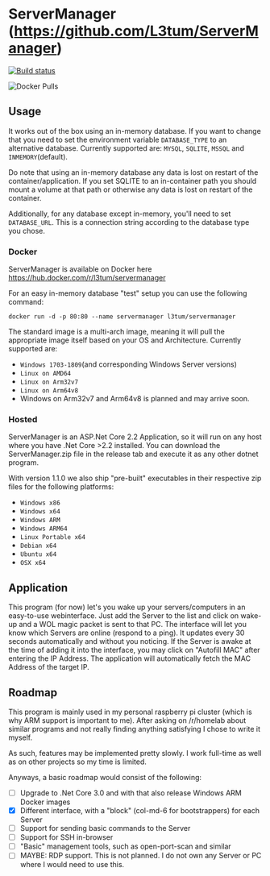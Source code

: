 # ServerManager (https://github.com/L3tum/ServerManager)

[![Build status](https://ci.appveyor.com/api/projects/status/1syxxjejsjb7h4sq/branch/master)](https://ci.appveyor.com/project/L3tum/servermanager/branch/master)

![Docker Pulls](https://img.shields.io/docker/pulls/l3tum/servermanager.svg?style=for-the-badge)

## Usage

It works out of the box using an in-memory database. 
If you want to change that you need to set the environment variable `DATABASE_TYPE` to an alternative database.
Currently supported are: `MYSQL`, `SQLITE`, `MSSQL` and `INMEMORY`(default).

Do note that using an in-memory database any data is lost on restart of the container/application. 
If you set SQLITE to an in-container path you should mount a volume at that path or otherwise any data is lost on restart of the container.

Additionally, for any database except in-memory, you'll need to set `DATABASE_URL`. This is a connection string according to the database type you chose. 

### Docker

ServerManager is available on Docker here https://hub.docker.com/r/l3tum/servermanager

For an easy in-memory database "test" setup you can use the following command:

`docker run -d -p 80:80 --name servermanager l3tum/servermanager`

The standard image is a multi-arch image, meaning it will pull the appropriate image itself based on your OS and Architecture.
Currently supported are: 

* `Windows 1703-1809`(and corresponding Windows Server versions)
* `Linux on AMD64`
* `Linux on Arm32v7`
* `Linux on Arm64v8`
* Windows on Arm32v7 and Arm64v8 is planned and may arrive soon.
	
	
### Hosted

ServerManager is an ASP.Net Core 2.2 Application, so it will run on any host where you have .Net Core >2.2 installed. 
You can download the ServerManager.zip file in the release tab and execute it as any other dotnet program.

With version 1.1.0 we also ship "pre-built" executables in their respective zip files for the following platforms:

* `Windows x86`
* `Windows x64`
* `Windows ARM`
* `Windows ARM64`
* `Linux Portable x64`
* `Debian x64`
* `Ubuntu x64`
* `OSX x64`


## Application

This program (for now) let's you wake up your servers/computers in an easy-to-use webinterface. 
Just add the Server to the list and click on wake-up and a WOL magic packet is sent to that PC. 
The interface will let you know which Servers are online (respond to a ping). It updates every 30 seconds automatically and without you noticing. 
If the Server is awake at the time of adding it into the interface, you may click on "Autofill MAC" after entering the IP Address. 
The application will automatically fetch the MAC Address of the target IP. 

## Roadmap

This program is mainly used in my personal raspberry pi cluster (which is why ARM support is important to me). 
After asking on /r/homelab about similar programs and not really finding anything satisfying I chose to write it myself. 

As such, features may be implemented pretty slowly. I work full-time as well as on other projects so my time is limited. 

Anyways, a basic roadmap would consist of the following:

- [ ] Upgrade to .Net Core 3.0 and with that also release Windows ARM Docker images
- [x] Different interface, with a "block" (col-md-6 for bootstrappers) for each Server
- [ ] Support for sending basic commands to the Server
- [ ] Support for SSH in-browser
- [ ] "Basic" management tools, such as open-port-scan and similar
- [ ] MAYBE: RDP support. This is not planned. I do not own any Server or PC where I would need to use this.
